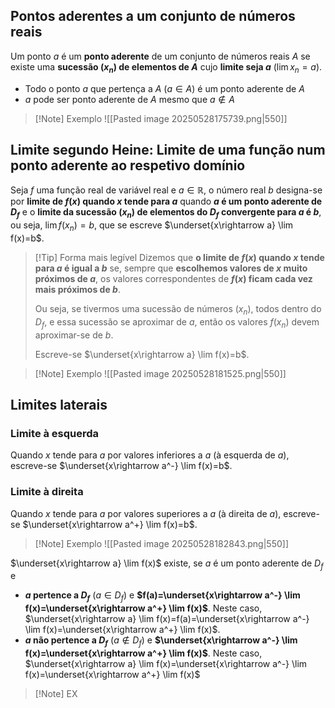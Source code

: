 ## Pontos aderentes a um conjunto de números reais
Um ponto $a$ é um **ponto aderente** de um conjunto de números reais $A$ se existe uma **sucessão ($x_n$) de elementos de $A$** cujo **limite seja $a$** ($\lim x_n=a$).

- Todo o ponto $a$ que pertença a $A$ ($a \in A$) é um ponto aderente de $A$
- $a$ pode ser ponto aderente de $A$ mesmo que $a \notin A$

>[!Note] Exemplo
>![[Pasted image 20250528175739.png|550]]

## Limite segundo Heine: Limite de uma função num ponto aderente ao respetivo domínio
Seja $f$ uma função real de variável real e $a \in \mathbb R$, o número real $b$ designa-se por **limite de $f(x)$ quando $x$ tende para $a$** quando **$a$ é um ponto aderente de $D_f$** e o **limite da sucessão ($x_n$) de elementos do $D_f$ convergente para $a$ é $b$**, ou seja, $\lim f(x_n)=b$, que se escreve $\underset{x\rightarrow a} \lim f(x)=b$.
>[!Tip] Forma mais legível
>Dizemos que **o limite de $f(x)$ quando $x$ tende para $a$ é igual a $b$** se, sempre que **escolhemos valores de $x$ muito próximos de $a$**, os valores correspondentes de **$f(x)$ ficam cada vez mais próximos de $b$**.
>
>Ou seja, se tivermos uma sucessão de números $(x_n)$, todos dentro do $D_f$, e essa sucessão se aproximar de $a$, então os valores $f(x_n)$ devem aproximar-se de $b$.
>
>Escreve-se $\underset{x\rightarrow a} \lim f(x)=b$.


>[!Note] Exemplo
>![[Pasted image 20250528181525.png|550]]

## Limites laterais
### Limite à esquerda
Quando $x$ tende para $a$ por valores inferiores a $a$ (à esquerda de $a$), escreve-se $\underset{x\rightarrow a^-} \lim f(x)=b$.
### Limite à direita
Quando $x$ tende para $a$ por valores superiores a $a$ (à direita de $a$), escreve-se $\underset{x\rightarrow a^+} \lim f(x)=b$.

>[!Note] Exemplo
>![[Pasted image 20250528182843.png|550]]

$\underset{x\rightarrow a} \lim f(x)$ existe, se $a$ é um ponto aderente de $D_f$ e
- **$a$ pertence a  $D_f$** ($a \in D_f$) e **$f(a)=\underset{x\rightarrow a^-} \lim f(x)=\underset{x\rightarrow a^+} \lim f(x)$**.
  Neste caso, $\underset{x\rightarrow a} \lim f(x)=f(a)=\underset{x\rightarrow a^-} \lim f(x)=\underset{x\rightarrow a^+} \lim f(x)$.
- **$a$ não pertence a $D_f$** ($a \notin D_f$) e **$\underset{x\rightarrow a^-} \lim f(x)=\underset{x\rightarrow a^+} \lim f(x)$**.
  Neste caso, $\underset{x\rightarrow a} \lim f(x)=\underset{x\rightarrow a^-} \lim f(x)=\underset{x\rightarrow a^+} \lim f(x)$
>[!Note] EX